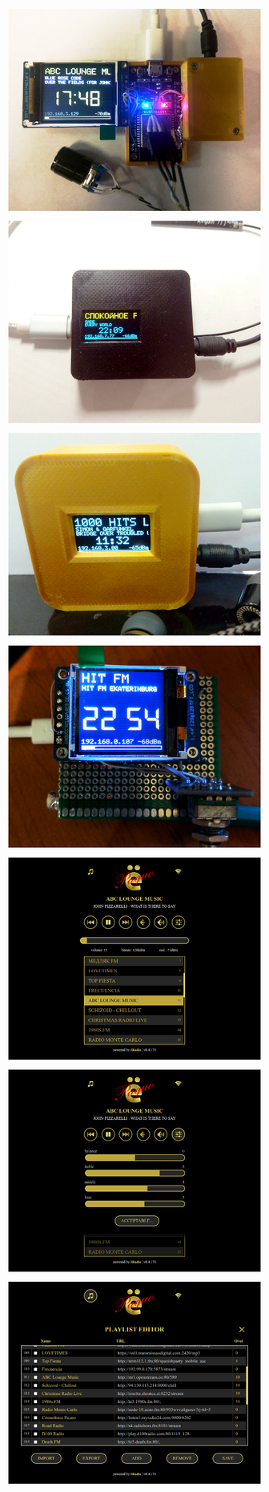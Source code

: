 ![ёRadio](images/img1.jpg)\
\
![ёRadio](images/img3.jpg)\
\
![ёRadio](images/img4.jpg)\
\
![ёRadio](images/img5.jpg)\
\
![ёRadio](images/page1.jpg)\
\
![ёRadio](images/page2.jpg)\
\
![ёRadio](images/page3.jpg)
